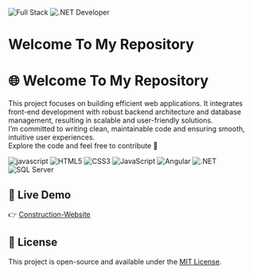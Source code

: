 ![Full Stack](https://img.shields.io/badge/Full_Stack-007ACC?style=flat&logo=VisualStudio&logoColor=white)
![.NET Developer](https://img.shields.io/badge/.NET_Developer-512BD4?style=flat&logo=dotnet&logoColor=white)

# Welcome To My Repository


# 🌐 Welcome To My Repository

This project focuses on building efficient web applications. It integrates front-end development with robust backend architecture and database management, resulting in scalable and user-friendly solutions.  
I’m committed to writing clean, maintainable code and ensuring smooth, intuitive user experiences.  
Explore the code and feel free to contribute 🚀

![javascript](https://user-images.githubusercontent.com/97255802/158096794-c7b7130b-a85b-44aa-9c07-eb46e54c4c22.gif)
![HTML5](https://img.shields.io/badge/HTML5-E34F26?style=flat&logo=html5&logoColor=white)
![CSS3](https://img.shields.io/badge/CSS3-1572B6?style=flat&logo=css3&logoColor=white)
![JavaScript](https://img.shields.io/badge/JavaScript-F7DF1E?style=flat&logo=javascript&logoColor=black)
![Angular](https://img.shields.io/badge/Angular-DD0031?style=flat&logo=angular&logoColor=white)
![.NET](https://img.shields.io/badge/.NET-512BD4?style=flat&logo=dotnet&logoColor=white)
![SQL Server](https://img.shields.io/badge/SQL%20Server-CC2927?style=flat&logo=microsoftsqlserver&logoColor=white)

## 🔗 Live Demo  
👉 [Construction-Website](https://jhonnfy.github.io/Construction-Website/)



## 📄 License
This project is open-source and available under the [MIT License](LICENSE).

